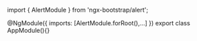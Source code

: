 import { AlertModule } from 'ngx-bootstrap/alert';

@NgModule({
  imports: [AlertModule.forRoot(),...]
})
export class AppModule(){}
